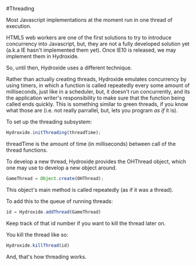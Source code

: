 #Threading

Most Javascript implementations at the moment run in one thread of execution.

HTML5 web workers are one of the first solutions to try to introduce concurrency into Javascript, but, they are not a fully developed solution yet (a.k.a IE hasn't implemented them yet). Once IE10 is released, we may implement them in Hydroxide.

So, until then, Hydroxide uses a different technique.

Rather than actually creating threads, Hydroxide emulates concurrency by using timers, in which a function is called repeatedly every some amount of milliseconds, just like in a scheduler, but, it doesn't run concurrently, and its the application writer's responsibility to make sure that the function being called ends quickly. This is something similar to green threads, if you know what those are (i.e. not really parrallel, but, lets you program *as if* it is). 

To set up the threading subsystem:

```javascript
Hydroxide.initThreading(threadTime);
```

threadTime is the amount of time (in milliseconds) between call of the thread functions.

To develop a new thread, Hydroxide provides the OHThread object, which one may use to develop a new object around.

```javascript
GameThread = Object.create(OHThread);
```

This object's main method is called repeatedly (as if it was a thread).

To add this to the queue of running threads:

```javascript
id = Hydroxide.addThread(GameThread)
```

Keep track of that id number if you want to kill the thread later on.

You kill the thread like so:

```javascript
Hydroxide.killThread(id)
```

And, that's how threading works.

